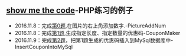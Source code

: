 ## [show me the code](https://github.com/Show-Me-the-Code/show-me-the-code)-PHP练习的例子

* 2016.11.8：完成[第0题](https://github.com/oarecat/PHP-show-me-the-code/blob/master/PictureAddNum.php),在图片的右上角添加数字.-PictureAddNum
* 2016.11.8：完成[第1题](https://github.com/oarecat/PHP-show-me-the-code/blob/master/CouponMaker.php),生成指定长度、指定数量的优惠码-CouponMaker
* 2016.11.9：完成[第2题](https://github.com/oarecat/PHP-show-me-the-code/blob/master/InsertCouponIntoMySql.php)，把第1题生成的优惠码插入到MySql数据库中-InsertCouponIntoMySql
